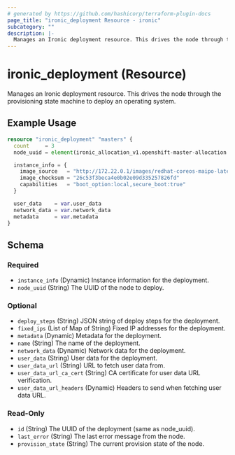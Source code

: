```yaml
---
# generated by https://github.com/hashicorp/terraform-plugin-docs
page_title: "ironic_deployment Resource - ironic"
subcategory: ""
description: |-
  Manages an Ironic deployment resource. This drives the node through the provisioning state machine to deploy an operating system.
---
```


# ironic_deployment (Resource)

Manages an Ironic deployment resource. This drives the node through the provisioning state machine to deploy an operating system.

## Example Usage

```terraform
resource "ironic_deployment" "masters" {
  count     = 3
  node_uuid = element(ironic_allocation_v1.openshift-master-allocation.*.node_uuid, count.index)

  instance_info = {
    image_source   = "http://172.22.0.1/images/redhat-coreos-maipo-latest.qcow2"
    image_checksum = "26c53f3beca4e0b02e09d335257826fd"
    capabilities   = "boot_option:local,secure_boot:true"
  }

  user_data    = var.user_data
  network_data = var.network_data
  metadata     = var.metadata
}
```

<!-- schema generated by tfplugindocs -->
## Schema

### Required

- `instance_info` (Dynamic) Instance information for the deployment.
- `node_uuid` (String) The UUID of the node to deploy.

### Optional

- `deploy_steps` (String) JSON string of deploy steps for the deployment.
- `fixed_ips` (List of Map of String) Fixed IP addresses for the deployment.
- `metadata` (Dynamic) Metadata for the deployment.
- `name` (String) The name of the deployment.
- `network_data` (Dynamic) Network data for the deployment.
- `user_data` (String) User data for the deployment.
- `user_data_url` (String) URL to fetch user data from.
- `user_data_url_ca_cert` (String) CA certificate for user data URL verification.
- `user_data_url_headers` (Dynamic) Headers to send when fetching user data URL.

### Read-Only

- `id` (String) The UUID of the deployment (same as node_uuid).
- `last_error` (String) The last error message from the node.
- `provision_state` (String) The current provision state of the node.
